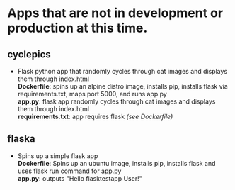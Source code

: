 # Apps that are not in development or production at this time.  
  
## cyclepics
- Flask python app that randomly cycles through cat images and displays them through index.html  
**Dockerfile**: spins up an alpine distro image, installs pip, installs flask via requirements.txt, maps port 5000, and runs app.py  
**app.py**: flask app randomly cycles through cat images and displays them through index.html  
**requirements.txt**: app requires flask *(see Dockerfile)*  
  
## flaska
- Spins up a simple flask app  
**Dockerfile**: Spins up an ubuntu image, installs pip, installs flask and uses flask run command for app.py  
**app.py**: outputs "Hello flasktestapp User!"  

